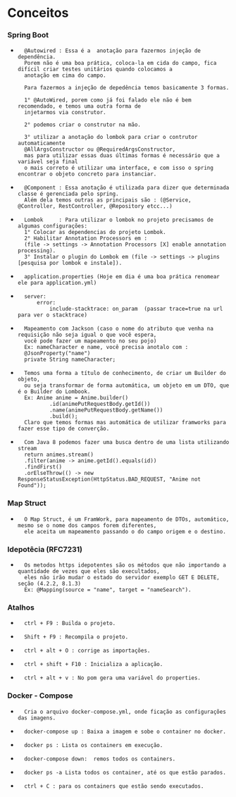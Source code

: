 #       Conceitos

###     Spring Boot

-       @Autowired : Essa é a  anotação para fazermos injeção de dependência.
        Porem não é uma boa prática, coloca-la em cida do campo, fica difícil criar testes unitários quando colocamos a 
        anotação em cima do campo.
        
        Para fazermos a injeção de depedência temos basicamente 3 formas. 
        
        1° @AutoWired, porem como já foi falado ele não é bem recomendado, e temos uma outra forma de 
        injetarmos via construtor.
        
        2° podemos criar o construtor na mão.
        
        3° utilizar a anotação do lombok para criar o contrutor automaticamente 
        @AllArgsConstructor ou @RequiredArgsConstructor, 
        mas para utilizar essas duas últimas formas é necessário que a variável seja final
        o mais correto é utilizar uma interface, e com isso o spring encontrar o objeto concreto para instanciar.
  
-       @Component : Essa anotação é utilizada para dizer que determinada classe é gerenciada pelo spring.
        Além dela temos outras as principais são : (@Service, @Controller, RestController, @Repository etcc...)

-       Lombok     : Para utilizar o lombok no projeto precisamos de algumas configurações: 
        1° Colocar as dependencias do projeto Lombok.
        2° Habilitar Annotation Processors em :
        (file -> settings -> Annotation Processors [X] enable annotation processing).
        3° Instalar o plugin do Lombok em (file -> settings -> plugins [pesquisa por lombok e instale]).

-       application.properties (Hoje em dia é uma boa prática renomear ele para application.yml)

-       server:
            error:
                include-stacktrace: on_param  (passar trace=true na url para ver o stacktrace)

-       Mapeamento com Jackson (caso o nome do atributo que venha na requisição não seja igual o que você espera,
        você pode fazer um mapeamento no seu pojo)
        Ex: nameCharacter e name, você precisa anotalo com :
        @JsonProperty("name")
        private String nameCharacter;

-       Temos uma forma a título de conhecimento, de criar um Builder do objeto, 
        ou seja transformar de forma automática, um objeto em um DTO, que é o Builder do Lombook.
        Ex: Anime anime = Anime.builder()
                .id(animePutRequestBody.getId())
                .name(animePutRequestBody.getName())
                .build();
        Claro que temos formas mas automática de utilizar framworks para fazer esse tipo de converção.

-       Com Java 8 podemos fazer uma busca dentro de uma lista utilizando stream
        return animes.stream()
        .filter(anime -> anime.getId().equals(id))
        .findFirst()
        .orElseThrow(() -> new ResponseStatusException(HttpStatus.BAD_REQUEST, "Anime not Found"));


###     Map Struct

-       O Map Struct, é um FramWork, para mapeamento de DTOs, automático, mesmo se o nome dos campos forem diferentes, 
        ele aceita um mapeamento passando o do campo origem e o destino.
        

###     Idepotêcia (RFC7231)

-       Os metodos https idepotentes são os métodos que não importando a quantidade de vezes que eles são execultados,
        eles não irão mudar o estado do servidor exemplo GET E DELETE, seção (4.2.2, 8.1.3)
        Ex: @Mapping(source = "name", target = "nameSearch").


###     Atalhos

-       ctrl + F9 : Builda o projeto.
-       Shift + F9 : Recompila o projeto.
-       ctrl + alt + O : corrige as importações.
-       ctrl + shift + F10 : Inicializa a aplicação.
-       ctrl + alt + v : No pom gera uma variável do properties.



###     Docker - Compose

-       Cria o arquivo docker-compose.yml, onde ficação as configurações das imagens.

-       docker-compose up : Baixa a imagem e sobe o container no docker.
-       docker ps : Lista os containers em execução.
-       docker-compose down:  remos todos os containers.
-       docker ps -a Lista todos os container, até os que estão parados.
-       ctrl + C : para os containers que estão sendo executados.

